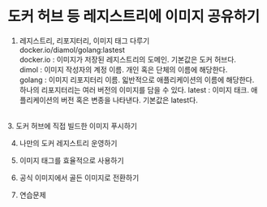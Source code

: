 # 도커 허브 등 레지스트리에 이미지 공유하기

1. 레지스트리, 리포지터리, 이미지 태그 다루기<br>
  docker.io/diamol/golang:lastest<br>
  docker.io : 이미지가 저장된 레지스트리의 도메인. 기본값은 도커 허브다.<br>
  dimol : 이미지 작성자의 계정 이름. 개인 혹은 단체의 이름에 해당한다.<br>
  golang : 이미지 리포지터리 이름. 읿반적으로 애플리케이션의 이름에 해당한다.<br>
           하나의 리포지터리는 여러 버전의 이미지를 담을 수 있다.
  latest : 이미지 태크. 애플리케이션의 버전 혹은 변종을 나타낸다. 기본값은 latest다.<br>
<br>
3. 도커 허브에 직접 빌드한 이미지 푸시하기<br>

4. 나만의 도커 레지스트리 운영하기<br>

5. 이미지 태그를 효율적으로 사용하기<br>

6. 공식 이미지에서 골든 이미지로 전환하기<br>

7. 연습문제<br>
